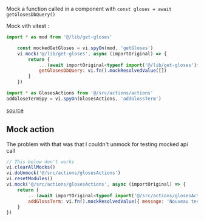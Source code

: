 Mock a function called in a component with
`const gloses = await getGlosesDbQuery()`

Mock vith vitest :

```javascript
import * as mod from '@/lib/get-gloses'

    const mockedGetGloses = vi.spyOn(mod, 'getGloses')
    vi.mock('@/lib/get-gloses', async (importOriginal) => {
        return {
            ...(await importOriginal<typeof import('@/lib/get-gloses')>()),
            getGlosesDbQuery: vi.fn().mockResolvedValue([])
        }
    })

```

```javascript
import * as GlosesActions from '@/src/actions/actions'
addGloseTermSpy = vi.spyOn(GlosesActions, 'addGlossTerm')
```

[source](https://dev.to/erikpuk/how-to-mock-a-third-party-es6-export-in-vitest-38ff)

## Mock action

The problem with that was that I couldn't unmock for testing mocked api call

```javascript
// This below don't works
vi.clearAllMocks()
vi.doUnmock('@/src/actions/glosesActions')
vi.resetModules()
vi.mock('@/src/actions/glosesActions', async (importOriginal) => {
    return {
        ...(await importOriginal<typeof import('@/src/actions/glosesActions')>()),
        addGlossTerm: vi.fn().mockResolvedValue({ message: 'Nouveau terme ajouté avec succès', error: null })
    }
})
```
